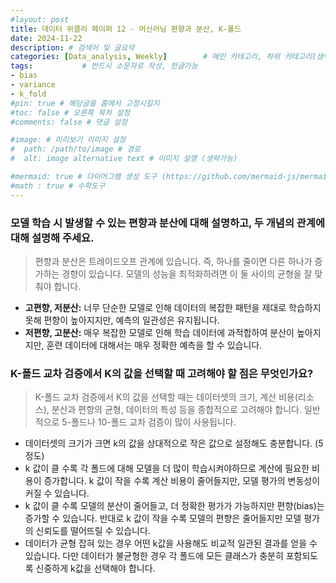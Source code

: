 ```yaml
---
#layout: post
title: 데이터 위클리 페이퍼 12 - 머신러닝 편향과 분산, K-폴드
date: 2024-11-22
description: # 검색어 및 글요약
categories: [Data_analysis, Weekly]        # 메인 카테고리, 하위 카테고리(생략가능)
tags:           # 반드시 소문자로 작성, 한글가능
- bias
- variance
- k_fold
#pin: true # 해당글을 홈에서 고정시킬지
#toc: false # 오른쪽 목차 설정
#comments: false # 댓글 설정

#image: # 미리보기 이미지 설정
#  path: /path/to/image # 경로
#  alt: image alternative text # 이미지 설명 (생략가능)

#mermaid: true # 다이어그램 생성 도구 (https://github.com/mermaid-js/mermaid)
#math : true # 수학도구
---
```


### 모델 학습 시 발생할 수 있는 편향과 분산에 대해 설명하고, 두 개념의 관계에 대해 설명해 주세요.
> 편향과 분산은 트레이드오프 관계에 있습니다. 즉, 하나를 줄이면 다른 하나가 증가하는 경향이 있습니다. 모델의 성능을 최적화하려면 이 둘 사이의 균형을 잘 맞춰야 합니다.   

- **고편향, 저분산:** 너무 단순한 모델로 인해 데이터의 복잡한 패턴을 제대로 학습하지 못해 편향이 높아지지만, 예측의 일관성은 유지됩니다.
- **저편향, 고분산:** 매우 복잡한 모델로 인해 학습 데이터에 과적합하여 분산이 높아지지만, 훈련 데이터에 대해서는 매우 정확한 예측을 할 수 있습니다.

### K-폴드 교차 검증에서 K의 값을 선택할 때 고려해야 할 점은 무엇인가요?
> K-폴드 교차 검증에서 K의 값을 선택할 때는 데이터셋의 크기, 계산 비용(리소스), 분산과 편향의 균형, 데이터의 특성 등을 종합적으로 고려해야 합니다. 일반적으로 5-폴드나 10-폴드 교차 검증이 많이 사용됩니다.    

- 데이터셋의 크기가 크면 k의 값을 상대적으로 작은 값으로 설정해도 충분합니다. (5 정도)
- k 값이 클 수록 각 폴드에 대해 모델을 더 많이 학습시켜야하므로 계산에 필요한 비용이 증가합니다. k 값이 작을 수록 계산 비용이 줄어들지만, 모델 평가의 변동성이 커질 수 있습니다.
- k 값이 클 수록 모델의 분산이 줄어들고, 더 정확한 평가가 가능하지만 편향(bias)는 증가할 수 있습니다. 반대로 k 값이 작을 수록 모델의 편향은 줄어들지만 모델 평가의 신뢰도를 떨어뜨릴 수 있습니다.
- 데이터가 균형 잡혀 있는 경우 어떤 k값을 사용해도 비교적 일관된 결과를 얻을 수 있습니다. 다만 데이터가 불균형한 경우 각 폴드에 모든 클래스가 충분히 포함되도록 신중하게 k값을 선택해야 합니다.